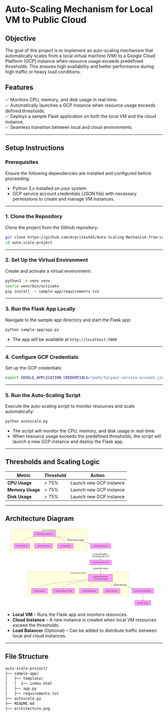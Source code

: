 # Auto-Scaling Mechanism for Local VM to Public Cloud  

## Objective  
The goal of this project is to implement an auto-scaling mechanism that automatically scales from a local virtual machine (VM) to a Google Cloud Platform (GCP) instance when resource usage exceeds predefined thresholds. This ensures high availability and better performance during high traffic or heavy load conditions.  

## Features  
✅ Monitors CPU, memory, and disk usage in real-time.  
✅ Automatically launches a GCP instance when resource usage exceeds defined thresholds.  
✅ Deploys a sample Flask application on both the local VM and the cloud instance.  
✅ Seamless transition between local and cloud environments.  

---

## Setup Instructions  

### **Prerequisites**  
Ensure the following dependencies are installed and configured before proceeding:  
- Python 3.x installed on your system.  
- GCP service account credentials (JSON file) with necessary permissions to create and manage VM instances.  

---

### **1. Clone the Repository**  
Clone the project from the GitHub repository:  
```bash
git clone https://github.com/mrpritesh45/Auto-Scaling-Mechanism-from-Local-VM-to-Public-Cloud.git
cd auto-scale-project
```

---

### **2. Set Up the Virtual Environment**  
Create and activate a virtual environment:  
```bash
python3 -m venv venv
source venv/bin/activate
pip install -r sample-app/requirements.txt
```

---

### **3. Run the Flask App Locally**  
Navigate to the sample app directory and start the Flask app:  
```bash
python sample-app/app.py
```
- The app will be available at `http://localhost:5000`  

---

### **4. Configure GCP Credentials**  
Set up the GCP credentials:  
```bash
export GOOGLE_APPLICATION_CREDENTIALS="path/to/your-service-account.json"
```

---

### **5. Run the Auto-Scaling Script**  
Execute the auto-scaling script to monitor resources and scale automatically:  
```bash
python autoscale.py
```

- The script will monitor the CPU, memory, and disk usage in real-time.  
- When resource usage exceeds the predefined thresholds, the script will launch a new GCP instance and deploy the Flask app.  

---

## Thresholds and Scaling Logic  
| Metric | Threshold | Action |  
|--------|-----------|--------|  
| **CPU Usage** | > 75% | Launch new GCP instance |  
| **Memory Usage** | > 75% | Launch new GCP instance |  
| **Disk Usage** | > 75% | Launch new GCP instance |  

---

## **Architecture Diagram**  
![Architecture](architecture.png)  

- **Local VM** – Runs the Flask app and monitors resources.  
- **Cloud Instance** – A new instance is created when local VM resources exceed the thresholds.  
- **Load Balancer** (Optional) – Can be added to distribute traffic between local and cloud instances.  

---

## **File Structure**  
```
auto-scale-project/  
├── sample-app/
│   ├── template/
│   │  ├── index.html    
│   ├── app.py  
│   ├── requirements.txt  
├── autoscale.py  
├── README.md  
├── architecture.png
```

